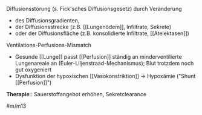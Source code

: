---
---

Diffusionsstörung (s. Fick'sches Diffusionsgesetz) durch Veränderung

- des Diffusionsgradienten,
- der Diffusionsstrecke (z.B. [[Lungenödem]], Infiltrate, Sekrete)
- oder der Diffusionsfläche (z.B. konsolidierte Infiltrate, [[Atelektasen]])

Ventilations-Perfusions-Mismatch

- Gesunde [[Lunge]] passt [[Perfusion]] ständig an minderventilierte Lungenareale an (Euler-Liljenstraad-Mechanismus); Blut trotzdem noch gut oxygeniert
- Dysfunktion der hypoxischen [[Vasokonstriktion]] → Hypoxämie ("Shunt [[Perfusion]]")

**Therapie**:: Sauerstoffangebot erhöhen, Sekretclearance

#m/m13